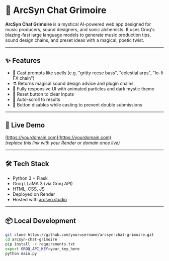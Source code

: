 # 🔮 ArcSyn Chat Grimoire

**ArcSyn Chat Grimoire** is a mystical AI-powered web app designed for music producers, sound designers, and sonic alchemists. It uses Groq's blazing-fast large language models to generate music production tips, sound design chains, and preset ideas with a magical, poetic twist.

---

## ✨ Features

- 🧙 Cast prompts like spells (e.g. "gritty reese bass", "celestial arps", "lo-fi FX chain")
- ⚗️ Returns magical sound design advice and plugin chains
- 🎨 Fully responsive UI with animated particles and dark mystic theme
- 🔄 Reset button to clear inputs
- 📜 Auto-scroll to results
- 🚫 Button disables while casting to prevent double submissions

---

## 🚀 Live Demo

[https://yourdomain.com](https://yourdomain.com)  
*(replace this link with your Render or domain once live)*

---

## 🛠️ Tech Stack

- Python 3 + Flask
- Groq LLaMA 3 (via Groq API)
- HTML, CSS, JS
- Deployed on Render
- Hosted with [arcsyn.studio](https://arcsyn.studio)

---

## 📦 Local Development

```bash
git clone https://github.com/yourusername/arcsyn-chat-grimoire.git
cd arcsyn-chat-grimoire
pip install -r requirements.txt
export GROQ_API_KEY=your_key_here
python main.py
